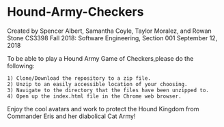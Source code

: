 # Hound-Army-Checkers
Created by Spencer Albert, Samantha Coyle, Taylor Moralez, and Rowan Stone
CS3398 Fall 2018: Software Engineering, Section 001
September 12, 2018

To be able to play a Hound Army Game of Checkers,please do the following:

    1) Clone/Download the repository to a zip file.
    2) Unzip to an easily accessible location of your choosing.
    3) Navigate to the directory that the files have been unzipped to.
    4) Open up the index.html file in the Chrome web browser. 
    
Enjoy the cool avatars and work to protect the Hound Kingdom from Commander Eris and her diabolical Cat Army!
